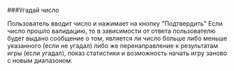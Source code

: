 ###Угадай число

Пользователь вводит число и нажимает на кнопку "Подтвердить"
Если число прошло валидацию, то в зависимости от ответа пользователю будет выдано
сообщение о том, является ли число больше либо меньше указанного (если не угадал)
либо же перенаправление к результатам игры (если угадал), показ статистики 
и возможность начать игру заново с новым диапазоном. 